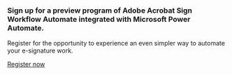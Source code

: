 <AnnouncementBlock slots="heading, text, button" variantStyleFill='outline' variantsTypePrimary='secondary' className='ms-announcement-blade'/>

### Sign up for a preview program of Adobe Acrobat Sign Workflow Automate integrated with Microsoft Power Automate.

Register for the opportunity to experience an even simpler way to automate your e-signature work.

[Register now](https://www.adobeprerelease.com/beta/D57F06A0-643A-47B3-8E8B-14C918E91739#)
